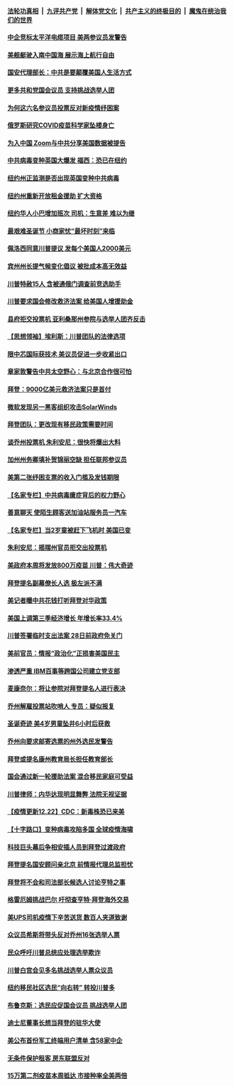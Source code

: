 

####  [法轮功真相](../../../../basic/blob/master/README.md?t=12231902) &nbsp;|&nbsp; [九评共产党](../../../../9ping.md/blob/master/README.md?t=12231902) &nbsp;|&nbsp; [解体党文化](../../../../jtdwh.md/blob/master/README.md?t=12231902)  &nbsp;|&nbsp; [共产主义的终极目的](../../../../gczydzjmd.md/blob/master/README.md?t=12231902) &nbsp;|&nbsp; [魔鬼在统治我们的世界](../../../../mgztzwmdsj.md/blob/master/README.md?t=12231902) 

#### [中企竞标太平洋电缆项目 美两参议员发警告](../pages/nsc412/n12639867.md?t=12231902) 

#### [美舰艇驶入南中国海 展示海上航行自由](../pages/nsc412/n12639742.md?t=12231902) 

#### [国安代理部长：中共是要颠覆美国人生活方式](../pages/nsc412/n12639068.md?t=12231902) 

#### [更多共和党国会议员 支持挑战选举人团](../pages/nsc412/n12639698.md?t=12231902) 

#### [为何这六名参议员投票反对新疫情纾困案](../pages/nsc412/n12639405.md?t=12231902) 

#### [俄罗斯研究COVID疫苗科学家坠楼身亡](../pages/nsc412/n12639371.md?t=12231902) 

#### [为入中国 Zoom与中共分享美国数据被提告](../pages/nsc412/n12639327.md?t=12231902) 

#### [中共病毒变种英国大爆发  福西：恐已在纽约](../pages/nsc412/n12639552.md?t=12231902) 

#### [纽约州正监测是否出现英国变种中共病毒](../pages/nsc412/n12639377.md?t=12231902) 

#### [纽约州重新开放租金援助 扩大资格](../pages/nsc412/n12639471.md?t=12231902) 

#### [纽约华人小巴增加班次  司机：生意差  难以为继](../pages/nsc412/n12639555.md?t=12231902) 

#### [最艰难圣诞节  小商家忧“最坏时刻”来临](../pages/nsc412/n12639354.md?t=12231902) 

#### [佩洛西同意川普提议 发每个美国人2000美元](../pages/nsc412/n12639428.md?t=12231902) 

#### [宾州州长提气候变化倡议 被批成本高无效益](../pages/nsc412/n12639392.md?t=12231902) 

#### [川普特赦15人 含被通俄门调查前竞选助手](../pages/nsc412/n12639177.md?t=12231902) 

#### [川普要求国会修改救济法案 给美国人增援助金](../pages/nsc412/n12638917.md?t=12231902) 

#### [县府拒交投票机 亚利桑那州参院与选举人团齐反击](../pages/nsc412/n12639194.md?t=12231902) 

#### [【思想领袖】埃利斯：川普团队的法律选项](../pages/nsc412/n12630871.md?t=12231902) 

#### [限中芯国际获技术 美议员促进一步收紧出口](../pages/nsc412/n12638885.md?t=12231902) 

#### [章家敦警告中共太空野心：与北京合作很可怕](../pages/nsc412/n12638937.md?t=12231902) 

#### [拜登：9000亿美元救济法案只是首付](../pages/nsc412/n12638886.md?t=12231902) 

#### [微软发现另一黑客组织攻击SolarWinds](../pages/nsc412/n12638783.md?t=12231902) 

#### [拜登团队：更改现有移民政策需要时间](../pages/nsc412/n12638785.md?t=12231902) 

#### [谈乔州投票机 朱利安尼：很快将爆出大料](../pages/nsc412/n12638784.md?t=12231902) 

#### [加州州务卿填补贺锦丽空缺 担任联邦参议员](../pages/nsc412/n12638448.md?t=12231902) 

#### [美第二张纾困支票的收入门槛及发钱期限](../pages/nsc412/n12638570.md?t=12231902) 

#### [【名家专栏】中共病毒癔症背后的权力野心](../pages/nsc412/n12638246.md?t=12231902) 

#### [善意聊天 使陌生顾客送加油站服务员一汽车](../pages/nsc412/n12638130.md?t=12231902) 

#### [【名家专栏】当2岁童被赶下飞机时 美国已变](../pages/nsc412/n12638211.md?t=12231902) 

#### [朱利安尼：摇摆州官员拒交出投票机](../pages/nsc412/n12638613.md?t=12231902) 

#### [美政府本周将发放800万疫苗 川普：伟大奇迹](../pages/nsc412/n12638543.md?t=12231902) 

#### [拜登提名副幕僚长人选 极左派不满](../pages/nsc412/n12638599.md?t=12231902) 

#### [美记者曝中共花钱打听拜登对华政策](../pages/nsc412/n12638584.md?t=12231902) 

#### [美国上调第三季经济增长 年增长率33.4%](../pages/nsc412/n12638424.md?t=12231902) 

#### [川普签署临时支出法案 28日前政府免关门](../pages/nsc412/n12638556.md?t=12231902) 

#### [美前官员：情报“政治化”正损害美国民主](../pages/nsc412/n12638492.md?t=12231902) 

#### [渗透严重 IBM百事等跨国公司建立党支部](../pages/nsc412/n12638490.md?t=12231902) 

#### [麦康奈尔：将让参院对拜登提名人进行表决](../pages/nsc412/n12638440.md?t=12231902) 

#### [乔州解雇投票站吹哨人 专员：疑似报复](../pages/nsc412/n12638470.md?t=12231902) 

#### [圣诞奇迹 美4岁男童坠井6小时后获救](../pages/nsc412/n12637712.md?t=12231902) 

#### [乔州向要求邮寄选票的州外选民发警告](../pages/nsc412/n12638336.md?t=12231902) 

#### [拜登或提名康州教育局长担任教育部长](../pages/nsc412/n12638389.md?t=12231902) 

#### [国会通过新一轮援助法案 混合移民家庭可受益](../pages/nsc412/n12638335.md?t=12231902) 

#### [川普律师：内华达现明显舞弊 法院无视证据](../pages/nsc412/n12638332.md?t=12231902) 

#### [【疫情更新12.22】CDC：新毒株恐已来美](../pages/nsc412/n12637805.md?t=12231902) 

#### [【十字路口】变种病毒攻陷多国 全球疫情海啸](../pages/nsc412/n12637081.md?t=12231902) 

#### [科技巨头幕后争相安插人员到拜登过渡政府](../pages/nsc412/n12636203.md?t=12231902) 

#### [拜登提名国安顾问亲北京 前情报代理总监担忧](../pages/nsc412/n12637873.md?t=12231902) 

#### [拜登将不会和司法部长候选人讨论亨特之事](../pages/nsc412/n12634126.md?t=12231902) 

#### [格雷厄姆挑战巴尔 吁彻查亨特‧拜登海外交易](../pages/nsc412/n12637458.md?t=12231902) 

#### [美UPS司机疫情下辛苦送货 数百人夹道致谢](../pages/nsc412/n12637460.md?t=12231902) 

#### [众议员希斯将带头反对乔州16张选举人票](../pages/nsc412/n12637238.md?t=12231902) 

#### [民众呼吁川普总统应处理选举欺诈](../pages/nsc412/n12637272.md?t=12231902) 

#### [川普白宫会见多名挑战选举人票众议员](../pages/nsc412/n12636978.md?t=12231902) 

#### [纽约移民社区选民“向右转”  转投川普多](../pages/nsc412/n12637150.md?t=12231902) 

#### [布鲁克斯：选民应促国会议员 挑战选举人团](../pages/nsc412/n12637111.md?t=12231902) 

#### [迪士尼董事长想当拜登的驻华大使](../pages/nsc412/n12637055.md?t=12231902) 

#### [美公布首份军工终端用户清单 含58家中企](../pages/nsc412/n12636525.md?t=12231902) 

#### [无条件保护租客 房东联盟反对](../pages/nsc412/n12637061.md?t=12231902) 

#### [15万第二剂疫苗本周抵达 市接种率全美两倍](../pages/nsc412/n12637153.md?t=12231902) 

